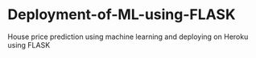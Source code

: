 # Deployment-of-ML-using-FLASK
House price prediction using machine learning and deploying on Heroku using FLASK
